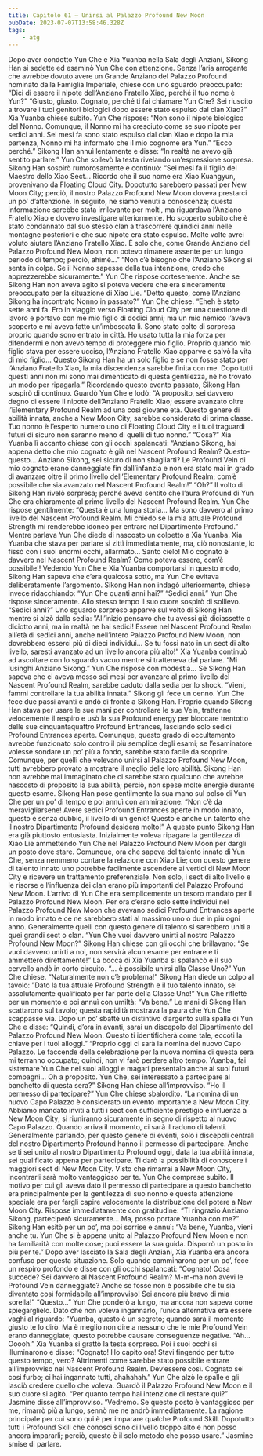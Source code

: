 ```yaml
---
title: Capitolo 61 – Unirsi al Palazzo Profound New Moon
pubDate: 2023-07-07T13:58:46.328Z
tags:
    - atg
---
```


Dopo aver condotto Yun Che e Xia Yuanba nella Sala degli Anziani, Sikong Han si sedette ed esaminò Yun Che con attenzione. Senza l’aria arrogante che avrebbe dovuto avere un Grande Anziano del Palazzo Profound nominato dalla Famiglia Imperiale, chiese con uno sguardo preoccupato: “Dici di essere il nipote dell’Anziano Fratello Xiao, perché il tuo nome è Yun?”
“Giusto, giusto. Cognato, perché ti fai chiamare Yun Che? Sei riuscito a trovare i tuoi genitori biologici dopo essere stato espulso dal clan Xiao?” Xia Yuanba chiese subito.
Yun Che rispose: “Non sono il nipote biologico del Nonno. Comunque, il Nonno mi ha cresciuto come se suo nipote per sedici anni. Sei mesi fa sono stato espulso dal clan Xiao e dopo la mia partenza, Nonno mi ha informato che il mio cognome era Yun.”
“Ecco perché.” Sikong Han annuì lentamente e disse: “In realtà ne avevo già sentito parlare.”
Yun Che sollevò la testa rivelando un’espressione sorpresa.
Sikong Han sospirò rumorosamente e continuò: “Sei mesi fa il figlio del Maestro dello Xiao Sect… Ricordo che il suo nome era Xiao Kuangyun, provenivano da Floating Cloud City. Dopotutto sarebbero passati per New Moon City; perciò, il nostro Palazzo Profound New Moon doveva prestarci un po’ d’attenzione. In seguito, ne siamo venuti a conoscenza; questa informazione sarebbe stata irrilevante per molti, ma riguardava l’Anziano Fratello Xiao e dovevo investigare ulteriormente. Ho scoperto subito che è stato condannato dal suo stesso clan a trascorrere quindici anni nelle montagne posteriori e che suo nipote era stato espulso. Molte volte avrei voluto aiutare l’Anziano Fratello Xiao. È solo che, come Grande Anziano del Palazzo Profound New Moon, non potevo rimanere assente per un lungo periodo di tempo; perciò, ahimè…”
“Non c’è bisogno che l’Anziano Sikong si senta in colpa. Se il Nonno sapesse della tua intenzione, credo che apprezzerebbe sicuramente.” Yun Che rispose cortesemente. Anche se Sikong Han non aveva agito si poteva vedere che era sinceramente preoccupato per la situazione di Xiao Lie.
“Detto questo, come l’Anziano Sikong ha incontrato Nonno in passato?” Yun Che chiese.
“Eheh è stato sette anni fa. Ero in viaggio verso Floating Cloud City per una questione di lavoro e portavo con me mio figlio di dodici anni; ma un mio nemico l’aveva scoperto e mi aveva fatto un’imboscata lì. Sono stato colto di sorpresa proprio quando sono entrato in città. Ho usato tutta la mia forza per difendermi e non avevo tempo di proteggere mio figlio. Proprio quando mio figlio stava per essere ucciso, l’Anziano Fratello Xiao apparve e salvò la vita di mio figlio… Questo Sikong Han ha un solo figlio e se non fosse stato per l’Anziano Fratello Xiao, la mia discendenza sarebbe finita con me. Dopo tutti questi anni non mi sono mai dimenticato di questa gentilezza, né ho trovato un modo per ripagarla.”
Ricordando questo evento passato, Sikong Han sospirò di continuo. Guardò Yun Che e lodò: “A proposito, sei davvero degno di essere il nipote dell’Anziano Fratello Xiao; essere avanzato oltre l’Elementary Profound Realm ad una così giovane età. Questo genere di abilità innata, anche a New Moon City, sarebbe considerato di prima classe. Tuo nonno è l’esperto numero uno di Floating Cloud City e i tuoi traguardi futuri di sicuro non saranno meno di quelli di tuo nonno.”
“Cosa?” Xia Yuanba lì accanto chiese con gli occhi spalancati: “Anziano Sikong, hai appena detto che mio cognato è già nel Nascent Profound Realm? Questo-questo… Anziano Sikong, sei sicuro di non sbagliarti? Le Profound Vein di mio cognato erano danneggiate fin dall’infanzia e non era stato mai in grado di avanzare oltre il primo livello dell’Elementary Profound Realm; com’è possibile che sia avanzato nel Nascent Profound Realm!”
“Oh?” Il volto di Sikong Han rivelò sorpresa; perché aveva sentito che l’aura Profound di Yun Che era chiaramente al primo livello del Nascent Profound Realm.
Yun Che rispose gentilmente: “Questa è una lunga storia… Ma sono davvero al primo livello del Nascent Profound Realm. Mi chiedo se la mia attuale Profound Strength mi renderebbe idoneo per entrare nel Dipartimento Profound.”
Mentre parlava Yun Che diede di nascosto un colpetto a Xia Yuanba. Xia Yuanba che stava per parlare si zittì immediatamente, ma, ciò nonostante, lo fissò con i suoi enormi occhi, allarmato… Santo cielo! Mio cognato è davvero nel Nascent Profound Realm? Come poteva essere, com’è possibile!!
Vedendo Yun Che e Xia Yuanba comportarsi in questo modo, Sikong Han sapeva che c’era qualcosa sotto, ma Yun Che evitava deliberatamente l’argomento. Sikong Han non indagò ulteriormente, chiese invece ridacchiando: “Yun Che quanti anni hai?”
“Sedici anni.” Yun Che rispose sinceramente. Allo stesso tempo il suo cuore sospirò di sollievo.
“Sedici anni?” Uno sguardo sorpreso apparve sul volto di Sikong Han mentre si alzò dalla sedia: ”All’inizio pensavo che tu avessi già diciassette o diciotto anni, ma in realtà ne hai sedici! Essere nel Nascent Profound Realm all’età di sedici anni, anche nell’intero Palazzo Profound New Moon, non dovrebbero esserci più di dieci individui… Se tu fossi nato in un sect di alto livello, saresti avanzato ad un livello ancora più alto!”
Xia Yuanba continuò ad ascoltare con lo sguardo vacuo mentre si tratteneva dal parlare.
“Mi lusinghi Anziano Sikong.” Yun Che rispose con modestia… Se Sikong Han sapeva che ci aveva messo sei mesi per avanzare al primo livello del Nascent Profound Realm, sarebbe caduto dalla sedia per lo shock.
“Vieni, fammi controllare la tua abilità innata.” Sikong gli fece un cenno.
Yun Che fece due passi avanti e andò di fronte a Sikong Han. Proprio quando Sikong Han stava per usare le sue mani per controllare le sue Vein, trattenne velocemente il respiro e usò la sua Profound energy per bloccare trentotto delle sue cinquantaquattro Profound Entrances, lasciando solo sedici Profound Entrances aperte. Comunque, questo grado di occultamento avrebbe funzionato solo contro il più semplice degli esami; se l’esaminatore volesse sondare un po’ più a fondo, sarebbe stato facile da scoprire. Comunque, per quelli che volevano unirsi al Palazzo Profound New Moon, tutti avrebbero provato a mostrare il meglio delle loro abilità. Sikong Han non avrebbe mai immaginato che ci sarebbe stato qualcuno che avrebbe nascosto di proposito la sua abilità; perciò, non spese molte energie durante questo esame.
Sikong Han pose gentilmente la sua mano sul polso di Yun Che per un po’ di tempo e poi annuì con ammirazione: “Non c’è da meravigliarsene! Avere sedici Profound Entrances aperte in modo innato, questo è senza dubbio, il livello di un genio! Questo è anche un talento che il nostro Dipartimento Profound desidera molto!”
A questo punto Sikong Han era già piuttosto entusiasta. Inizialmente voleva ripagare la gentilezza di Xiao Lie ammettendo Yun Che nel Palazzo Profound New Moon per dargli un posto dove stare. Comunque, ora che sapeva del talento innato di Yun Che, senza nemmeno contare la relazione con Xiao Lie; con questo genere di talento innato uno potrebbe facilmente ascendere ai vertici di New Moon City e ricevere un trattamento preferenziale. Non solo, i sect di alto livello e le risorse e l’influenza dei clan erano più importanti del Palazzo Profound New Moon. L’arrivo di Yun Che era semplicemente un tesoro mandato per il Palazzo Profound New Moon.
Per ora c’erano solo sette individui nel Palazzo Profound New Moon che avevano sedici Profound Entrances aperte in modo innato e ce ne sarebbero stati al massimo uno o due in più ogni anno. Generalmente quelli con questo genere di talento si sarebbero uniti a quei grandi sect o clan.
“Yun Che vuoi davvero unirti al nostro Palazzo Profound New Moon?” Sikong Han chiese con gli occhi che brillavano: “Se vuoi davvero unirti a noi, non servirà alcun esame per entrare e ti ammetterò direttamente!”
La bocca di Xia Yuanba si spalancò e il suo cervello andò in corto circuito.
“… è possibile unirsi alla Classe Uno?” Yun Che chiese.
“Naturalmente non c’è problema!” Sikong Han diede un colpo al tavolo: ”Dato la tua attuale Profound Strength e il tuo talento innato, sei assolutamente qualificato per far parte della Classe Uno!”
Yun Che rifletté per un momento e poi annuì con umiltà: “Va bene.”
Le mani di Sikong Han scattarono sul tavolo; questa rapidità mostrava la paura che Yun Che scappasse via. Dopo un po’ sbatté un distintivo d’argento sulla spalla di Yun Che e disse: “Quindi, d’ora in avanti, sarai un discepolo del Dipartimento del Palazzo Profound New Moon. Questo ti identificherà come tale, eccoti la chiave per i tuoi alloggi.”
“Proprio oggi ci sarà la nomina del nuovo Capo Palazzo. Le faccende della celebrazione per la nuova nomina di questa sera mi terranno occupato; quindi, non vi farò perdere altro tempo. Yuanba, fai sistemare Yun Che nei suoi alloggi e magari presentalo anche ai suoi futuri compagni… Oh a proposito. Yun Che, sei interessato a partecipare al banchetto di questa sera?” Sikong Han chiese all’improvviso.
“Ho il permesso di partecipare?” Yun Che chiese sbalordito.
“La nomina di un nuovo Capo Palazzo è considerato un evento importante a New Moon City. Abbiamo mandato inviti a tutti i sect con sufficiente prestigio e influenza a New Moon City; si riuniranno sicuramente in segno di rispetto al nuovo Capo Palazzo. Quando arriva il momento, ci sarà il raduno di talenti. Generalmente parlando, per questo genere di eventi, solo i discepoli centrali del nostro Dipartimento Profound hanno il permesso di partecipare. Anche se ti sei unito al nostro Dipartimento Profound oggi, data la tua abilità innata, sei qualificato appena per partecipare. Ti darò la possibilità di conoscere i maggiori sect di New Moon City. Visto che rimarrai a New Moon City, incontrarli sarà molto vantaggioso per te.
Yun Che comprese subito. Il motivo per cui gli aveva dato il permesso di partecipare a questo banchetto era principalmente per la gentilezza di suo nonno e questa attenzione speciale era per fargli capire velocemente la distribuzione del potere a New Moon City. Rispose immediatamente con gratitudine: “Ti ringrazio Anziano Sikong, parteciperò sicuramente… Ma, posso portare Yuanba con me?”
Sikong Han esitò per un po’, ma poi sorrise e annuì: “Va bene, Yuanba, vieni anche tu. Yun Che si è appena unito al Palazzo Profound New Moon e non ha familiarità con molte cose; puoi essere la sua guida. Disporrò un posto in più per te.”
Dopo aver lasciato la Sala degli Anziani, Xia Yuanba era ancora confuso per questa situazione. Solo quando camminarono per un po’, fece un respiro profondo e disse con gli occhi spalancati: “Cognato! Cosa succede? Sei davvero al Nascent Profound Realm? M-m-ma non avevi le Profound Vein danneggiate? Anche se fosse non è possibile che tu sia diventato così formidabile all’improvviso! Sei ancora più bravo di mia sorella!”
“Questo…” Yun Che ponderò a lungo, ma ancora non sapeva come spiegarglielo. Dato che non voleva ingannarlo, l’unica alternativa era essere vaghi al riguardo: ”Yuanba, questo è un segreto; quando sarà il momento giusto te lo dirò. Ma è meglio non dire a nessuno che le mie Profound Vein erano danneggiate; questo potrebbe causare conseguenze negative.
“Ah… Ooooh.” Xia Yuanba si grattò la testa sorpreso. Poi i suoi occhi si illuminarono e disse: “Cognato! Ho capito ora! Stavi fingendo per tutto questo tempo, vero? Altrimenti come sarebbe stato possibile entrare all’improvviso nel Nascent Profound Realm. Dev’essere così. Cognato sei così furbo; ci hai ingannato tutti, ahahahah.”
Yun Che alzò le spalle e gli lasciò credere quello che voleva. Guardò il Palazzo Profound New Moon e il suo cuore si agitò.
“Per quanto tempo hai intenzione di restare qui?” Jasmine disse all’improvviso.
“Vedremo. Se questo posto è vantaggioso per me, rimarrò più a lungo, sennò me ne andrò immediatamente. La ragione principale per cui sono qui è per imparare qualche Profound Skill. Dopotutto tutti i Profound Skill che conosci sono di livello troppo alto e non posso ancora impararli; perciò, questo è il solo metodo che posso usare.”
Jasmine smise di parlare.


